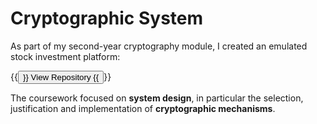 # Cryptographic System
As part of my second-year cryptography module, I created an emulated stock
investment platform:

{{<button href="https://github.com/OscarTopliss/iss-coursework">}}
View Repository
{{</button>}}

The coursework focused on **system design**, in particular the selection,
justification and implementation of **cryptographic mechanisms**.

